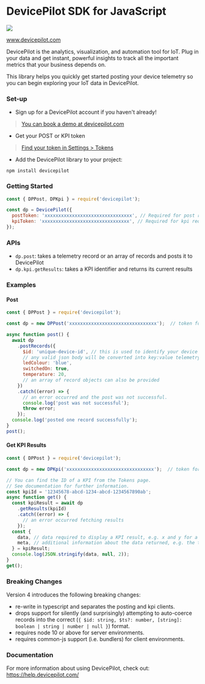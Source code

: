 # DevicePilot SDK for JavaScript

<a href="https://nodei.co/npm/devicepilot/">
  <img src="https://nodei.co/npm/devicepilot.svg?downloads=true&downloadRank=true&stars=true">
</a>

www.devicepilot.com

DevicePilot is the analytics, visualization, and automation tool for IoT. Plug in your data and get instant, powerful insights to track all the important metrics that your business depends on.

This library helps you quickly get started posting your device telemetry so you can begin exploring your IoT data in DevicePilot.

### Set-up

* Sign up for a DevicePilot account if you haven't already!

> [You can book a demo at devicepilot.com](https://www.devicepilot.com/contact)

* Get your POST or KPI token

> [Find your token in Settings > Tokens](https://app.devicepilot.com/#/settings/tokens)

* Add the DevicePilot library to your project:

```
npm install devicepilot
```

### Getting Started

```javascript
const { DPPost, DPKpi } = require('devicepilot');

const dp = DevicePilot({
  postToken: 'xxxxxxxxxxxxxxxxxxxxxxxxxxxxxxxx', // Required for post requests
  kpiToken: 'xxxxxxxxxxxxxxxxxxxxxxxxxxxxxxxx', // Required for kpi requests
});
```

### APIs

* `dp.post`: takes a telemetry record or an array of records and posts it to DevicePilot
* `dp.kpi.getResults`: takes a KPI identifier and returns its current results

### Examples

#### Post

```javascript
const { DPPost } = require('devicepilot');

const dp = new DPPost('xxxxxxxxxxxxxxxxxxxxxxxxxxxxxxxx');  // token for post requests

async function post() {
  await dp
    .postRecords({
      $id: 'unique-device-id', // this is used to identify your device
      // any valid json body will be converted into key:value telemetry:
      ledColour: 'blue',
      switchedOn: true,
      temperature: 20,
      // an array of record objects can also be provided
    })
    .catch((error) => {
      // an error occurred and the post was not successful.
      console.log('post was not successful');
      throw error;
    });
  console.log('posted one record successfully');
}
post();
```

#### Get KPI Results

```javascript
const { DPPost } = require('devicepilot');

const dp = new DPKpi('xxxxxxxxxxxxxxxxxxxxxxxxxxxxxxxx');  // token for kpi request

// You can find the ID of a KPI from the Tokens page.
// See documentation for further information.
const kpiId = '12345678-abcd-1234-abcd-1234567890ab';
async function get() {
  const kpiResult = await dp
    .getResults(kpiId)
    .catch((error) => {
      // an error occurred fetching results
    });
  const {
    data, // data required to display a KPI result, e.g. x and y for a scatter chart
    meta, // additional information about the data returned, e.g. the type of the y axis
  } = kpiResult;
  console.log(JSON.stringify(data, null, 2));
}
get();
```

### Breaking Changes

Version 4 introduces the following breaking changes:

* re-write in typescript and separates the posting and kpi clients.
* drops support for silently (and surprisingly) attempting to auto-coerce records into the correct (`{ $id: string, $ts?: number, [string]: boolean | string | number | null }`) format.
* requires node 10 or above for server environments.
* requires common-js support (i.e. bundlers) for client environments.

### Documentation

For more information about using DevicePilot, check out: https://help.devicepilot.com/
